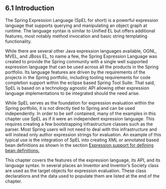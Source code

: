 ## 6.1 Introduction

The Spring Expression Language (SpEL for short) is a powerful expression language that supports querying and manipulating an object graph at runtime. The language syntax is similar to Unified EL but offers additional features, most notably method invocation and basic string templating functionality.

While there are several other Java expression languages available, OGNL, MVEL, and JBoss EL, to name a few, the Spring Expression Language was created to provide the Spring community with a single well supported expression language that can be used across all the products in the Spring portfolio. Its language features are driven by the requirements of the projects in the Spring portfolio, including tooling requirements for code completion support within the eclipse based Spring Tool Suite. That said, SpEL is based on a technology agnostic API allowing other expression language implementations to be integrated should the need arise.

While SpEL serves as the foundation for expression evaluation within the Spring portfolio, it is not directly tied to Spring and can be used independently. In order to be self contained, many of the examples in this chapter use SpEL as if it were an independent expression language. This requires creating a few bootstrapping infrastructure classes such as the parser. Most Spring users will not need to deal with this infrastructure and will instead only author expression strings for evaluation. An example of this typical use is the integration of SpEL into creating XML or annotated based bean definitions as shown in the section [Expression support for defining bean definitions.](http://docs.spring.io/spring/docs/5.0.0.M5/spring-framework-reference/htmlsingle/#expressions-beandef)

This chapter covers the features of the expression language, its API, and its language syntax. In several places an Inventor and Inventor’s Society class are used as the target objects for expression evaluation. These class declarations and the data used to populate them are listed at the end of the chapter.